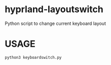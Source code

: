# hyprland-layoutswitch

Python script to change current keyboard layout 

# USAGE 

```python
python3 keyboardswitch.py
```
